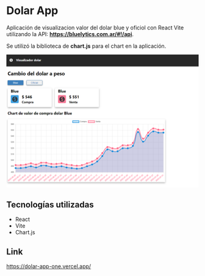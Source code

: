 # Dolar App

Aplicación de visualizacion valor del dolar blue y oficiol con React Vite utilizando la API: **https://bluelytics.com.ar/#!/api**.

Se utilizó la biblioteca de **chart.js** para el chart en la aplicación.

![Alt text](./src/assets/app.PNG)

## Tecnologías utilizadas

- React
- Vite
- Chart.js

## Link

https://dolar-app-one.vercel.app/
